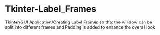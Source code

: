 # Tkinter-Label_Frames
Tkinter/GUI Application/Creating Label Frames so that the window can be split into different frames and Padding is added to enhance the overall look
